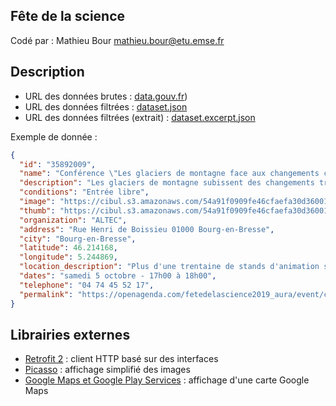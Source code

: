 ## Fête de la science
  
Codé par : Mathieu Bour <mathieu.bour@etu.emse.fr>

## Description  

- URL des données brutes : [data.gouv.fr](https://www.data.gouv.fr/fr/datasets/programme-de-la-fete-de-la-science-2019))
- URL des données filtrées : [dataset.json](https://storage.googleapis.com/public.mathieu-bour.fr/projects/emse-3a-android/dataset.json)
- URL des données filtrées (extrait) : [dataset.excerpt.json](https://storage.googleapis.com/public.mathieu-bour.fr/projects/emse-3a-android/dataset.excerpt.json)

Exemple de donnée :

```json
{
  "id": "35892009",
  "name": "Conférence \"Les glaciers de montagne face aux changements climatiques\"",
  "description": "Les glaciers de montagne subissent des changements très importants et facilement identifiables depuis quelques décennies, qui témoignent des changements climatiques.",
  "conditions": "Entrée libre",
  "image": "https://cibul.s3.amazonaws.com/54a91f0909fe46cfaefa30d3600184e4.base.image.jpg",
  "thumb": "https://cibul.s3.amazonaws.com/54a91f0909fe46cfaefa30d3600184e4.thumb.image.jpg",
  "organization": "ALTEC",
  "address": "Rue Henri de Boissieu 01000 Bourg-en-Bresse",
  "city": "Bourg-en-Bresse",
  "latitude": 46.214168,
  "longitude": 5.244869,
  "location_description": "Plus d'une trentaine de stands d'animation scientifique, un programme riche de conférences et de projections, la visite du Technopole Alimentec... Découvrez la programmation très riche de cette nouvelle édition du village des sciences de Bourg-en-Bresse !\n\nPROGRAMME :\nVendredi 4 octobre de 18h à 21h : inauguration départementale et conférence sur l'innovation médicale avec le Centre Hospitalier de Bourg-en-Bresse\nSamedi 5 octobre (14h à 18h) et dimanche 6 octobre (10h à 18h) : stands, conférences, projections, visite...\n\nINFOS PRATIQUES :\nBuvette équitable avec Artisans du Monde le samedi et dimanche\nNOUVEAU : Restauration rapide et locale avec le Foodtruck fermier le dimanche midi !",
  "dates": "samedi 5 octobre - 17h00 à 18h00",
  "telephone": "04 74 45 52 17",
  "permalink": "https://openagenda.com/fetedelascience2019_aura/event/conference-les-glaciers-de-montagne-face-aux-changements-climatiques"
}
```

## Librairies externes

- [Retrofit 2](https://square.github.io/retrofit/) : client HTTP basé sur des interfaces
- [Picasso](https://square.github.io/picasso/) : affichage simplifié des images
- [Google Maps et Google Play Services](https://developers.google.com/maps/documentation/android-sdk/intro) : affichage d'une carte Google Maps